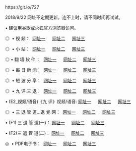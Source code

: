<p>https://git.io/727
<p>2018/9/22 网址不定期更新，连不上时，请不同时间再试试。
<p>• 建议用谷歌或火狐官方浏览器访问。
<p>◎  • 视 频： 
<a href="http://wbe.cercadelrio.com/tv/" target="_blank">网址一</a> 　 
<a href="http://waj.cercadelrio.com/9018.html" target="_blank">网址二</a> 　 
<a href="http://waj.cercadelrio.com/9449.html" target="_blank">网址三</a></p>
<p>◎ </span>  •  小 站：  
<a href="http://wbe.cercadelrio.com/" target="_blank">网址一</a> 　 
<a href="http://waj.cercadelrio.com/" target="_blank">网址二</a> 　 
<a href="http://waj.cercadelrio.com/read/" target="_blank">网址三</a></p>
<p>◎  • 翻 墙 软 件 ：  
<a href="http://wbe.cercadelrio.com/ff/" target="_blank">网址一</a> 　 
<a href="http://waj.cercadelrio.com/s/read/a1_nd.html" target="_blank">网址二</a> 　 
<a href="http://waj.cercadelrio.com/ff/index.html" target="_blank">网址三</a></p>
<p>◎ </span>  • 每 日 新 闻：  
<a href="http://wbe.cercadelrio.com/day/" target="_blank">网址一</a> 　 
<a href="http://waj.cercadelrio.com/day/" target="_blank">网址二</a> 　 
<a href="http://waj.cercadelrio.com/day/index.html" target="_blank">网址三</a></p>
<p>◎ </span>  • 短 波 分 享：  
<a href="http://wbe.cercadelrio.com/h/" target="_blank">网址一</a> 　 
<a href="http://waj.cercadelrio.com/h/" target="_blank">网址二</a> 　 
<a href="http://waj.cercadelrio.com/h/index.html" target="_blank">网址三</a></p>
<p>◎   • 九 评.三 退：  
<a href="http://wbe.cercadelrio.com/t/" target="_blank">网址一</a> 　 
<a href="http://waj.cercadelrio.com/v2/index.html" target="_blank">网址二</a> 　 
<a href="http://waj.cercadelrio.com/tt/index.html" target="_blank">网址三</a> 　</p>
<p>  • (E2_视频/语音)《九 评》视频/语音: 
<a href="http://waj.cercadelrio.com/7738.html" target="_blank">网址一</a> 　 
<a href="http://waj.cercadelrio.com/7614.html" target="_blank">网址二</a> 　 
<a href="http://waj.cercadelrio.com/7633.html" target="_blank">网址三</a></p>
<p>◎   • 三 退 管 道...退 党 网：  
<a href="http://wbe.cercadelrio.com/go/td1.html" target="_blank">网址一</a> 　 
<a href="http://waj.cercadelrio.com/go/td2.html" target="_blank">网址二</a> 　 
<a href="http://waj.cercadelrio.com/go/td3.html" target="_blank">网址三</a></p>
<p>  • (F1) 三 退 管 道(一)： 
<a href="http://wbe.cercadelrio.com/dd/" target="_blank">网址一</a> 　 
<a href="http://waj.cercadelrio.com/s/read/a1_tdx.html" target="_blank">网址二</a> 　 
<a href="http://waj.cercadelrio.com/dd/" target="_blank">网址三</a></p>
<p>  • (F2)三 退 管 道(二)： 
<a href="http://waj.cercadelrio.com/d/" target="_blank">网址一</a> 　 
<a href="http://wbe.cercadelrio.com/d/index.html" target="_blank">网址二</a> 　 
<a href="http://waj.cercadelrio.com/d/" target="_blank">网址三</a></p>
<p>◎   • PDF电子书：  
<a href="http://wbe.cercadelrio.com/p/" target="_blank">网址一</a> 　 
<a href="http://waj.cercadelrio.com/p/index.html" target="_blank">网址二</a> 　 
<a href="http://waj.cercadelrio.com/p/" target="_blank">网址三</a></p>
